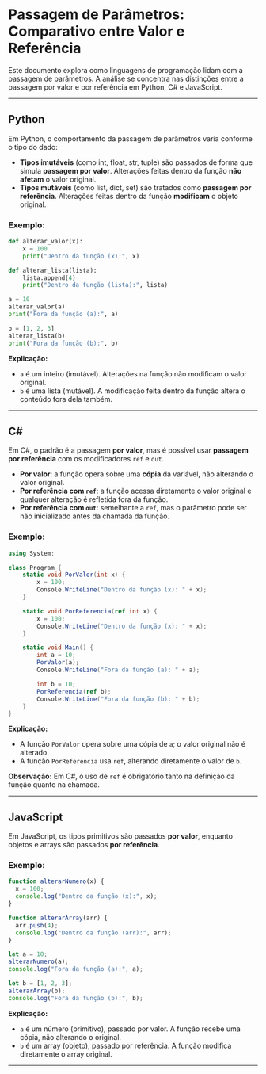 # Passagem de Parâmetros: Comparativo entre Valor e Referência

Este documento explora como linguagens de programação lidam com a passagem de parâmetros. A análise se concentra nas distinções entre a passagem por valor e por referência em Python, C# e JavaScript.

---

## Python

Em Python, o comportamento da passagem de parâmetros varia conforme o tipo do dado:

- **Tipos imutáveis** (como int, float, str, tuple) são passados de forma que simula **passagem por valor**. Alterações feitas dentro da função **não afetam** o valor original.
- **Tipos mutáveis** (como list, dict, set) são tratados como **passagem por referência**. Alterações feitas dentro da função **modificam** o objeto original.

### Exemplo:

```python
def alterar_valor(x):
    x = 100
    print("Dentro da função (x):", x)

def alterar_lista(lista):
    lista.append(4)
    print("Dentro da função (lista):", lista)

a = 10
alterar_valor(a)
print("Fora da função (a):", a)

b = [1, 2, 3]
alterar_lista(b)
print("Fora da função (b):", b)
```

**Explicação:**

- `a` é um inteiro (imutável). Alterações na função não modificam o valor original.
- `b` é uma lista (mutável). A modificação feita dentro da função altera o conteúdo fora dela também.

---

## C#

Em C#, o padrão é a passagem **por valor**, mas é possível usar **passagem por referência** com os modificadores `ref` e `out`.

- **Por valor**: a função opera sobre uma **cópia** da variável, não alterando o valor original.
- **Por referência com `ref`**: a função acessa diretamente o valor original e qualquer alteração é refletida fora da função.
- **Por referência com `out`**: semelhante a `ref`, mas o parâmetro pode ser não inicializado antes da chamada da função.

### Exemplo:

```csharp
using System;

class Program {
    static void PorValor(int x) {
        x = 100;
        Console.WriteLine("Dentro da função (x): " + x);
    }

    static void PorReferencia(ref int x) {
        x = 100;
        Console.WriteLine("Dentro da função (x): " + x);
    }

    static void Main() {
        int a = 10;
        PorValor(a);
        Console.WriteLine("Fora da função (a): " + a);

        int b = 10;
        PorReferencia(ref b);
        Console.WriteLine("Fora da função (b): " + b);
    }
}
```

**Explicação:**

- A função `PorValor` opera sobre uma cópia de `a`; o valor original não é alterado.
- A função `PorReferencia` usa `ref`, alterando diretamente o valor de `b`.

**Observação:** Em C#, o uso de `ref` é obrigatório tanto na definição da função quanto na chamada.

---

## JavaScript

Em JavaScript, os tipos primitivos são passados **por valor**, enquanto objetos e arrays são passados **por referência**.

### Exemplo:

```javascript
function alterarNumero(x) {
  x = 100;
  console.log("Dentro da função (x):", x);
}

function alterarArray(arr) {
  arr.push(4);
  console.log("Dentro da função (arr):", arr);
}

let a = 10;
alterarNumero(a);
console.log("Fora da função (a):", a);

let b = [1, 2, 3];
alterarArray(b);
console.log("Fora da função (b):", b);
```

**Explicação:**

- `a` é um número (primitivo), passado por valor. A função recebe uma cópia, não alterando o original.
- `b` é um array (objeto), passado por referência. A função modifica diretamente o array original.

---

